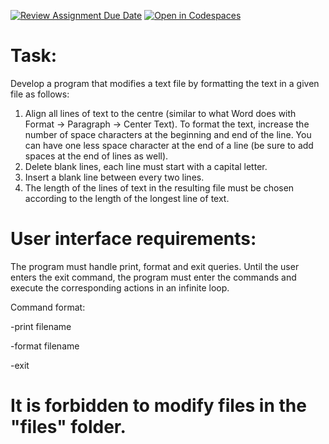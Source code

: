 [![Review Assignment Due Date](https://classroom.github.com/assets/deadline-readme-button-24ddc0f5d75046c5622901739e7c5dd533143b0c8e959d652212380cedb1ea36.svg)](https://classroom.github.com/a/SwJIGkWs)
[![Open in Codespaces](https://classroom.github.com/assets/launch-codespace-7f7980b617ed060a017424585567c406b6ee15c891e84e1186181d67ecf80aa0.svg)](https://classroom.github.com/open-in-codespaces?assignment_repo_id=14233554)
# Task:
Develop a program that modifies a text file by formatting the text in a given file as follows:  
1) Align all lines of text to the centre (similar to what Word does with Format -> Paragraph -> Center Text). To format the text, increase the number of space characters at the beginning and end of the line. You can have one less space character at the end of a line (be sure to add spaces at the end of lines as well).
2) Delete blank lines, each line must start with a capital letter.
3) Insert a blank line between every two lines.
4) The length of the lines of text in the resulting file must be chosen according to the length of the longest line of text.

# User interface requirements:
The program must handle print, format and exit queries. Until the user enters the exit command, the program must enter the commands and execute the corresponding actions in an infinite loop.

Command format:

-print filename

-format filename

-exit

# It is forbidden to modify files in the "files" folder.
